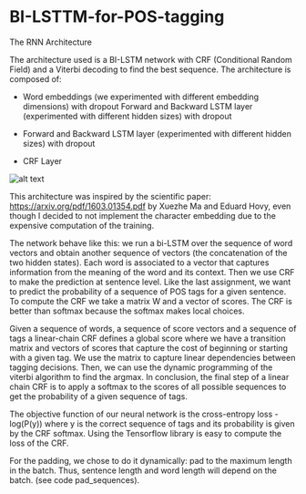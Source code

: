 # BI-LSTTM-for-POS-tagging

The RNN Architecture

The architecture used is a BI-LSTM network with CRF (Conditional Random Field) and a Viterbi decoding to find the best sequence. The architecture is composed of:

- Word embeddings (we experimented with different embedding dimensions) with dropout Forward and Backward LSTM layer (experimented with different hidden sizes) with dropout

- Forward and Backward LSTM layer (experimented with different hidden sizes) with dropout

- CRF Layer


![alt text](https://guillaumegenthial.github.io/assets/bi-lstm.png) 

This architecture was inspired by the scientific paper: https://arxiv.org/pdf/1603.01354.pdf by Xuezhe Ma and Eduard Hovy, even though I decided to not implement the character embedding due to the expensive computation of the training. 

The network behave like this: we run a bi-LSTM over the sequence of word vectors and obtain another sequence of vectors (the concatenation of the two hidden states). Each word is associated to a vector that captures information from the meaning of the word and its context. 
Then we use CRF to make the prediction at sentence level. Like the last assignment, we want to predict the probability of a sequence of POS tags for a given sentence. To compute the CRF we take a matrix W and a vector of scores. The CRF is better than softmax because the softmax makes local choices. 

Given a sequence of words, a sequence of score vectors and a sequence of tags a linear-chain CRF defines a global score where we have a transition matrix and vectors of scores that capture the cost of beginning or starting with a given tag. We use the matrix to capture linear dependencies between tagging decisions. Then, we can use the dynamic programming of the viterbi algorithm to find the argmax. In conclusion, the final step of a linear chain CRF is to apply a softmax to the scores of all possible sequences to get the probability of a given sequence of tags. 

The objective function of our neural network is the cross-entropy loss -log(P(y)) where y is the correct sequence of tags and its probability is given by the CRF softmax. Using the Tensorflow library is easy to compute the loss of the CRF.

For the padding, we chose to do it dynamically: pad to the maximum length in the batch. Thus, sentence length and word length will depend on the batch. (see code pad_sequences).




